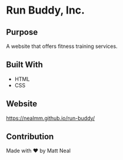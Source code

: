 # Run Buddy, Inc.

## Purpose
A website that offers fitness training services.

## Built With
* HTML
* CSS

## Website
https://nealmm.github.io/run-buddy/

## Contribution
Made with ❤️ by Matt Neal
